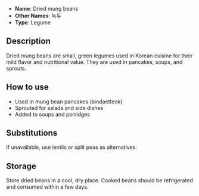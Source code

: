 - **Name**: Dried mung beans
- **Other Names**: 녹두
- **Type**: Legume

## Description

Dried mung beans are small, green legumes used in Korean cuisine for their mild flavor and nutritional value. They are used in pancakes, soups, and sprouts.

## How to use

- Used in mung bean pancakes (bindaetteok)
- Sprouted for salads and side dishes
- Added to soups and porridges

## Substitutions

If unavailable, use lentils or split peas as alternatives.

## Storage

Store dried beans in a cool, dry place. Cooked beans should be refrigerated and consumed within a few days. 